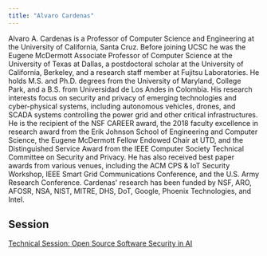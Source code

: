 ```yaml
---
title: "Alvaro Cardenas"
---
```


<!-- {{< image >}}
src = '../headshots/alvaro-cardenas.png'
alt = 'Speaker photo'
align = 'left'
height = 320
loading = 'lazy'
{{< /image >}} -->

Alvaro A. Cardenas is a Professor of Computer Science and Engineering at the University of California, Santa Cruz. Before joining UCSC he was the Eugene McDermott Associate Professor of Computer Science at the University of Texas at Dallas, a postdoctoral scholar at the University of California, Berkeley, and a research staff member at Fujitsu Laboratories. He holds M.S. and Ph.D. degrees from the University of Maryland, College Park, and a B.S. from Universidad de Los Andes in Colombia. His research interests focus on security and privacy of emerging technologies and cyber-physical systems, including autonomous vehicles, drones, and SCADA systems controlling the power grid and other critical infrastructures. He is the recipient of the NSF CAREER award, the 2018 faculty excellence in research award from the Erik Johnson School of Engineering and Computer Science, the Eugene McDermott Fellow Endowed Chair at UTD, and the Distinguished Service Award from the IEEE Computer Society Technical Committee on Security and Privacy. He has also received best paper awards from various venues, including the ACM CPS & IoT Security Workshop, IEEE Smart Grid Communications Conference, and the U.S. Army Research Conference. Cardenas' research has been funded by NSF, ARO, AFOSR, NSA, NIST, MITRE, DHS, DoT, Google, Phoenix Technologies, and Intel.

## Session

[Technical Session: Open Source Software Security in AI](../sessions/oss-security-ai.md)
